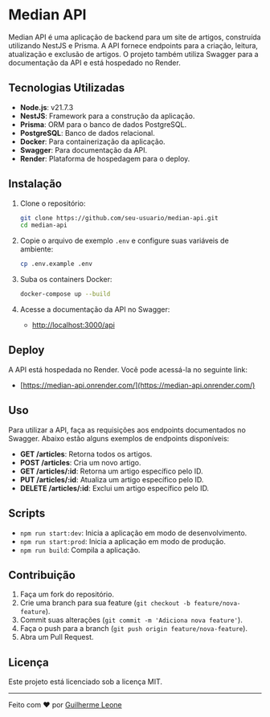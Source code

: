 # Median API

Median API é uma aplicação de backend para um site de artigos, construída utilizando NestJS e Prisma. A API fornece endpoints para a criação, leitura, atualização e exclusão de artigos. O projeto também utiliza Swagger para a documentação da API e está hospedado no Render.

## Tecnologias Utilizadas

- **Node.js**: v21.7.3
- **NestJS**: Framework para a construção da aplicação.
- **Prisma**: ORM para o banco de dados PostgreSQL.
- **PostgreSQL**: Banco de dados relacional.
- **Docker**: Para containerização da aplicação.
- **Swagger**: Para documentação da API.
- **Render**: Plataforma de hospedagem para o deploy.

## Instalação

1. Clone o repositório:

   ```bash
   git clone https://github.com/seu-usuario/median-api.git
   cd median-api
   ```

2. Copie o arquivo de exemplo `.env` e configure suas variáveis de ambiente:

   ```bash
   cp .env.example .env
   ```

3. Suba os containers Docker:

   ```bash
   docker-compose up --build
   ```

4. Acesse a documentação da API no Swagger:

   - [http://localhost:3000/api](http://localhost:3000/api)

## Deploy

A API está hospedada no Render. Você pode acessá-la no seguinte link:

- [https://median-api.onrender.com/](https://median-api.onrender.com/)

## Uso

Para utilizar a API, faça as requisições aos endpoints documentados no Swagger. Abaixo estão alguns exemplos de endpoints disponíveis:

- **GET /articles**: Retorna todos os artigos.
- **POST /articles**: Cria um novo artigo.
- **GET /articles/:id**: Retorna um artigo específico pelo ID.
- **PUT /articles/:id**: Atualiza um artigo específico pelo ID.
- **DELETE /articles/:id**: Exclui um artigo específico pelo ID.

## Scripts

- `npm run start:dev`: Inicia a aplicação em modo de desenvolvimento.
- `npm run start:prod`: Inicia a aplicação em modo de produção.
- `npm run build`: Compila a aplicação.

## Contribuição

1. Faça um fork do repositório.
2. Crie uma branch para sua feature (`git checkout -b feature/nova-feature`).
3. Commit suas alterações (`git commit -m 'Adiciona nova feature'`).
4. Faça o push para a branch (`git push origin feature/nova-feature`).
5. Abra um Pull Request.

## Licença

Este projeto está licenciado sob a licença MIT.

---

Feito com ❤️ por [Guilherme Leone](https://github.com/guibleone)
```
